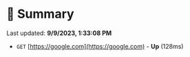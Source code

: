 # 📖 Summary
Last updated: **9/9/2023, 1:33:08 PM**

- `GET` [https://google.com](https://google.com) - **Up** (128ms)
